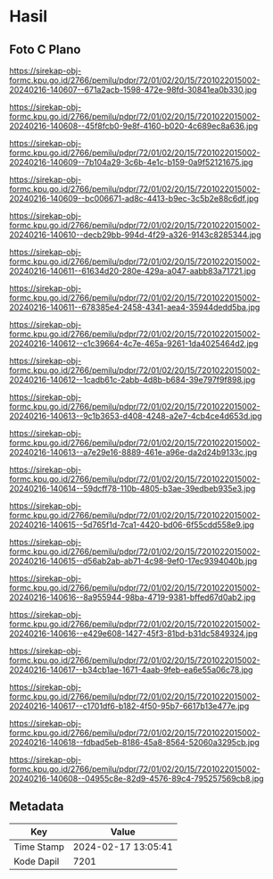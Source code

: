 # Hasil

## Foto C Plano

https://sirekap-obj-formc.kpu.go.id/2766/pemilu/pdpr/72/01/02/20/15/7201022015002-20240216-140607--671a2acb-1598-472e-98fd-30841ea0b330.jpg

https://sirekap-obj-formc.kpu.go.id/2766/pemilu/pdpr/72/01/02/20/15/7201022015002-20240216-140608--45f8fcb0-9e8f-4160-b020-4c689ec8a636.jpg

https://sirekap-obj-formc.kpu.go.id/2766/pemilu/pdpr/72/01/02/20/15/7201022015002-20240216-140609--7b104a29-3c6b-4e1c-b159-0a9f52121675.jpg

https://sirekap-obj-formc.kpu.go.id/2766/pemilu/pdpr/72/01/02/20/15/7201022015002-20240216-140609--bc006671-ad8c-4413-b9ec-3c5b2e88c6df.jpg

https://sirekap-obj-formc.kpu.go.id/2766/pemilu/pdpr/72/01/02/20/15/7201022015002-20240216-140610--decb29bb-994d-4f29-a326-9143c8285344.jpg

https://sirekap-obj-formc.kpu.go.id/2766/pemilu/pdpr/72/01/02/20/15/7201022015002-20240216-140611--61634d20-280e-429a-a047-aabb83a71721.jpg

https://sirekap-obj-formc.kpu.go.id/2766/pemilu/pdpr/72/01/02/20/15/7201022015002-20240216-140611--678385e4-2458-4341-aea4-35944dedd5ba.jpg

https://sirekap-obj-formc.kpu.go.id/2766/pemilu/pdpr/72/01/02/20/15/7201022015002-20240216-140612--c1c39664-4c7e-465a-9261-1da4025464d2.jpg

https://sirekap-obj-formc.kpu.go.id/2766/pemilu/pdpr/72/01/02/20/15/7201022015002-20240216-140612--1cadb61c-2abb-4d8b-b684-39e797f9f898.jpg

https://sirekap-obj-formc.kpu.go.id/2766/pemilu/pdpr/72/01/02/20/15/7201022015002-20240216-140613--9c1b3653-d408-4248-a2e7-4cb4ce4d653d.jpg

https://sirekap-obj-formc.kpu.go.id/2766/pemilu/pdpr/72/01/02/20/15/7201022015002-20240216-140613--a7e29e16-8889-461e-a96e-da2d24b9133c.jpg

https://sirekap-obj-formc.kpu.go.id/2766/pemilu/pdpr/72/01/02/20/15/7201022015002-20240216-140614--59dcff78-110b-4805-b3ae-39edbeb935e3.jpg

https://sirekap-obj-formc.kpu.go.id/2766/pemilu/pdpr/72/01/02/20/15/7201022015002-20240216-140615--5d765f1d-7ca1-4420-bd06-6f55cdd558e9.jpg

https://sirekap-obj-formc.kpu.go.id/2766/pemilu/pdpr/72/01/02/20/15/7201022015002-20240216-140615--d56ab2ab-ab71-4c98-9ef0-17ec9394040b.jpg

https://sirekap-obj-formc.kpu.go.id/2766/pemilu/pdpr/72/01/02/20/15/7201022015002-20240216-140616--8a955944-98ba-4719-9381-bffed67d0ab2.jpg

https://sirekap-obj-formc.kpu.go.id/2766/pemilu/pdpr/72/01/02/20/15/7201022015002-20240216-140616--e429e608-1427-45f3-81bd-b31dc5849324.jpg

https://sirekap-obj-formc.kpu.go.id/2766/pemilu/pdpr/72/01/02/20/15/7201022015002-20240216-140617--b34cb1ae-1671-4aab-9feb-ea6e55a06c78.jpg

https://sirekap-obj-formc.kpu.go.id/2766/pemilu/pdpr/72/01/02/20/15/7201022015002-20240216-140617--c1701df6-b182-4f50-95b7-6617b13e477e.jpg

https://sirekap-obj-formc.kpu.go.id/2766/pemilu/pdpr/72/01/02/20/15/7201022015002-20240216-140618--fdbad5eb-8186-45a8-8564-52060a3295cb.jpg

https://sirekap-obj-formc.kpu.go.id/2766/pemilu/pdpr/72/01/02/20/15/7201022015002-20240216-140608--04955c8e-82d9-4576-89c4-795257569cb8.jpg


## Metadata

| Key        | Value               |
| ---------- | ------------------- |
| Time Stamp | 2024-02-17 13:05:41 |
| Kode Dapil | 7201                |



